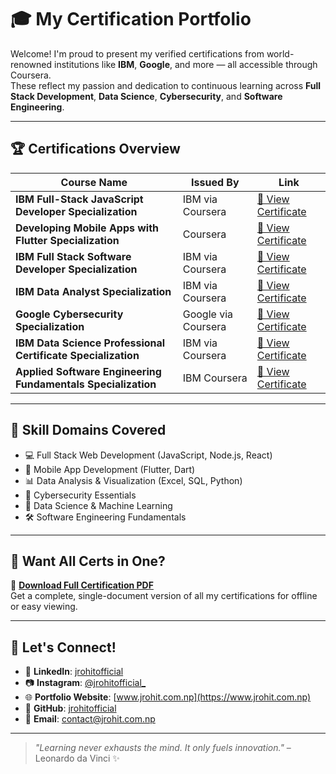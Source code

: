 # 🎓 My Certification Portfolio

Welcome! I'm proud to present my verified certifications from world-renowned institutions like **IBM**, **Google**, and more — all accessible through Coursera.  
These reflect my passion and dedication to continuous learning across **Full Stack Development**, **Data Science**, **Cybersecurity**, and **Software Engineering**.

---

## 🏆 Certifications Overview

| Course Name | Issued By | Link |
|-------------|-----------|------|
| **IBM Full-Stack JavaScript Developer Specialization** | IBM via Coursera | [🔗 View Certificate](https://coursera.org/share/b120841e8a3c05aacc0d15ddd4d5a01b) |
| **Developing Mobile Apps with Flutter Specialization** | Coursera | [🔗 View Certificate](https://coursera.org/verify/specialization/UIAIBD9VEVA2) |
| **IBM Full Stack Software Developer Specialization** | IBM via Coursera | [🔗 View Certificate](https://coursera.org/share/642ffcd32355853aad2d1d5302df43e5) |
| **IBM Data Analyst Specialization** | IBM via Coursera | [🔗 View Certificate](https://coursera.org/share/2faa5f164eb7a75bee09dca3217f82a0) |
| **Google Cybersecurity Specialization** | Google via Coursera | [🔗 View Certificate](https://coursera.org/share/775da199b74547343dacc79367493b2d) |
| **IBM Data Science Professional Certificate Specialization** | IBM via Coursera | [🔗 View Certificate](https://coursera.org/share/0283552f92cc918f7033d5569698291e) |
| **Applied Software Engineering Fundamentals Specialization** | IBM Coursera | [🔗 View Certificate](https://coursera.org/share/a0b8e6ae38c60f100b0644762e504bc7) |

---

## 🚀 Skill Domains Covered

- 💻 Full Stack Web Development (JavaScript, Node.js, React)
- 📱 Mobile App Development (Flutter, Dart)
- 📊 Data Analysis & Visualization (Excel, SQL, Python)
- 🔐 Cybersecurity Essentials
- 🧠 Data Science & Machine Learning
- 🛠️ Software Engineering Fundamentals

---

## 📂 Want All Certs in One?

📄 **[Download Full Certification PDF]([https://your-pdf-link.com](https://github.com/jrohitofficial/Coursera_Specialization_Certification.git))**  
Get a complete, single-document version of all my certifications for offline or easy viewing.

---

## 🤝 Let's Connect!

- 🔗 **LinkedIn**: [jrohitofficial](https://www.linkedin.com/in/jrohitofficial)
- 📷 **Instagram**: [@jrohitofficial_](https://instagram.com/jrohitofficial_)
- 🌐 **Portfolio Website**: [www.jrohit.com.np](https://www.jrohit.com.np)
- 🐙 **GitHub**: [jrohitofficial](https://github.com/jrohitofficial)
- 📧 **Email**: [contact@jrohit.com.np](mailto:contact@jrohit.com.np)

---

> _"Learning never exhausts the mind. It only fuels innovation."_ – Leonardo da Vinci ✨


